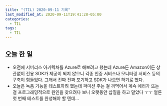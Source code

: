 ```yaml
---
title: "(TIL) 2020-09-11 기록"
last_modified_at: 2020-09-11T19:41:28-05:00
categories:
  - TIL
tags:
  - TIL
---
```


## 오늘 한 일
- 오전에 서버리스 아키텍처를 Azure로 해보려고 했는데 Azure든 Amazon이든 상관없이 전용 SDK가 제공이 되지 않으니 각종 인증 서비스나 모니터링 서비스 등의 구축이 힘들었다. 그래서 진짜 진짜 포기하고 SDK가 나오면 하기로 했다.
- 오늘은 녹음 기능을 테스트하려 했는데 퍼미션 주는 걸 까먹어서 계속 에러가 뜨는 걸 프로그래밍적으로 원인을 찾으려다 보니 오랫동안 삽질을 하고 말았다 ㅜㅜ 얼른 첫 번째 테스트를 완성해야 할 텐데...